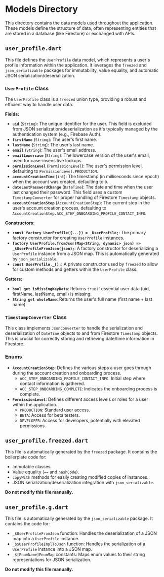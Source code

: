 # Models Directory

This directory contains the data models used throughout the application. These models define the structure of data, often representing entities that are stored in a database (like Firestore) or exchanged with APIs.

## `user_profile.dart`

This file defines the `UserProfile` data model, which represents a user's profile information within the application. It leverages the `freezed` and `json_serializable` packages for immutability, value equality, and automatic JSON serialization/deserialization.

### `UserProfile` Class

The `UserProfile` class is a `freezed` union type, providing a robust and efficient way to handle user data.

**Fields:**

*   **`uid`** (`String`): The unique identifier for the user. This field is excluded from JSON serialization/deserialization as it's typically managed by the authentication system (e.g., Firebase Auth).
*   **`firstName`** (`String`): The user's first name.
*   **`lastName`** (`String`): The user's last name.
*   **`email`** (`String`): The user's email address.
*   **`emailLowercase`** (`String`): The lowercase version of the user's email, used for case-insensitive lookups.
*   **`permissionLevel`** (`PermissionLevel`): The user's permission level, defaulting to `PermissionLevel.PRODUCTION`.
*   **`accountCreationTime`** (`int`): The timestamp (in milliseconds since epoch) when the account was created, defaulting to `0`.
*   **`dateLastPasswordChange`** (`DateTime`): The date and time when the user last changed their password. This field uses a custom `TimestampConverter` for proper handling of Firestore `Timestamp` objects.
*   **`accountCreationStep`** (`AccountCreationStep`): The current step in the user's account creation process, defaulting to `AccountCreationStep.ACC_STEP_ONBOARDING_PROFILE_CONTACT_INFO`.

**Constructors:**

*   **`const factory UserProfile({...}) = _UserProfile;`**: The primary factory constructor for creating `UserProfile` instances.
*   **`factory UserProfile.fromJson(Map<String, dynamic> json) => _$UserProfileFromJson(json);`**: A factory constructor for deserializing a `UserProfile` instance from a JSON map. This is automatically generated by `json_serializable`.
*   **`const UserProfile._();`**: A private constructor used by `freezed` to allow for custom methods and getters within the `UserProfile` class.

**Getters:**

*   **`bool get isMissingKeyData`**: Returns `true` if essential user data (uid, firstName, lastName, email) is missing.
*   **`String get wholeName`**: Returns the user's full name (first name + last name).

### `TimestampConverter` Class

This class implements `JsonConverter` to handle the serialization and deserialization of `DateTime` objects to and from Firestore `Timestamp` objects. This is crucial for correctly storing and retrieving date/time information in Firestore.

### Enums

*   **`AccountCreationStep`**: Defines the various steps a user goes through during the account creation and onboarding process.
    *   `ACC_STEP_ONBOARDING_PROFILE_CONTACT_INFO`: Initial step where contact information is gathered.
    *   `ACC_STEP_ONBOARDING_COMPLETE`: Indicates the onboarding process is complete.
*   **`PermissionLevel`**: Defines different access levels or roles for a user within the application.
    *   `PRODUCTION`: Standard user access.
    *   `BETA`: Access for beta testers.
    *   `DEVELOPER`: Access for developers, potentially with elevated permissions.

## `user_profile.freezed.dart`

This file is automatically generated by the `freezed` package. It contains the boilerplate code for:

*   Immutable classes.
*   Value equality (`==` and `hashCode`).
*   `copyWith` methods for easily creating modified copies of instances.
*   JSON serialization/deserialization integration with `json_serializable`.

**Do not modify this file manually.**

## `user_profile.g.dart`

This file is automatically generated by the `json_serializable` package. It contains the code for:

*   `_$UserProfileFromJson` function: Handles the deserialization of a JSON map into a `UserProfile` instance.
*   `_$$UserProfileImplToJson` function: Handles the serialization of a `UserProfile` instance into a JSON map.
*   `_$[EnumName]EnumMap` constants: Maps enum values to their string representations for JSON serialization.

**Do not modify this file manually.**